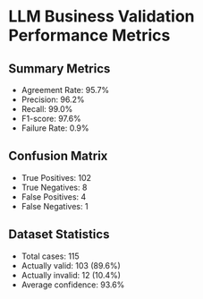 # LLM Business Validation Performance Metrics

## Summary Metrics
- Agreement Rate: 95.7%
- Precision: 96.2%
- Recall: 99.0%
- F1-score: 97.6%
- Failure Rate: 0.9%

## Confusion Matrix
- True Positives: 102
- True Negatives: 8
- False Positives: 4
- False Negatives: 1

## Dataset Statistics
- Total cases: 115
- Actually valid: 103 (89.6%)
- Actually invalid: 12 (10.4%)
- Average confidence: 93.6%
